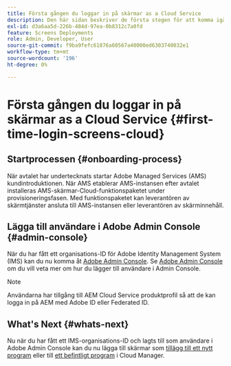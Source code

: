 ```yaml
---
title: Första gången du loggar in på skärmar as a Cloud Service
description: Den här sidan beskriver de första stegen för att komma igång med skärmar as a Cloud Service.
exl-id: d3a6aa5d-226b-484d-97ea-0b8312c7a0fd
feature: Screens Deployments
role: Admin, Developer, User
source-git-commit: f9ba9fefc61876a60567a40000ed6303740032e1
workflow-type: tm+mt
source-wordcount: '196'
ht-degree: 0%

---
```


# Första gången du loggar in på skärmar as a Cloud Service {#first-time-login-screens-cloud}


## Startprocessen {#onboarding-process}

När avtalet har undertecknats startar Adobe Managed Services (AMS) kundintroduktionen. När AMS etablerar AMS-instansen efter avtalet installeras AMS-skärmar-Cloud-funktionspaketet under provisioneringsfasen. Med funktionspaketet kan leverantören av skärmtjänster ansluta till AMS-instansen eller leverantören av skärminnehåll.

## Lägga till användare i Adobe Admin Console {#admin-console}

När du har fått ett organisations-ID för Adobe Identity Management System (IMS) kan du nu komma åt [Adobe Admin Console](https://adminconsole.adobe.com/). Se [Adobe Admin Console](https://helpx.adobe.com/enterprise/admin-guide.html/enterprise/using/users.ug.html) om du vill veta mer om hur du lägger till användare i Admin Console.

>[!NOTE]
>Användarna har tillgång till AEM Cloud Service produktprofil så att de kan logga in på AEM med Adobe ID eller Federated ID.

## What&#39;s Next {#whats-next}

Nu när du har fått ett IMS-organisations-ID och lagts till som användare i Adobe Admin Console kan du nu lägga till skärmar som [tillägg till ett nytt program](/help/screens-cloud/onboarding-screens-cloud/add-on-new-program-screens-cloud.md) eller till [ett befintligt program](/help/screens-cloud/onboarding-screens-cloud/add-on-existing-program-screens-cloud.md) i Cloud Manager.
